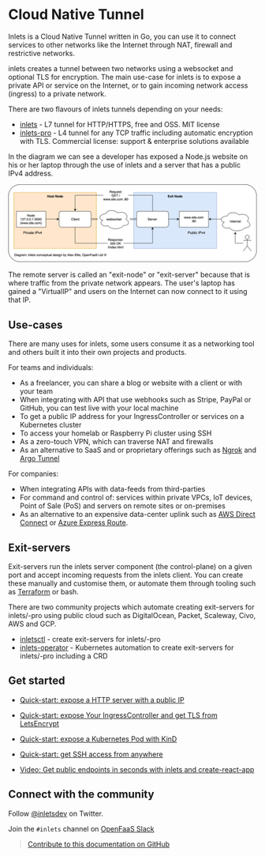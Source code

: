 # Cloud Native Tunnel

Inlets is a Cloud Native Tunnel written in Go, you can use it to connect services to other networks like the Internet through NAT, firewall and restrictive networks.

inlets creates a tunnel between two networks using a websocket and optional TLS for encryption. The main use-case for inlets is to expose a private API or service on the Internet, or to gain incoming network access (ingress) to a private network.

There are two flavours of inlets tunnels depending on your needs:

* [inlets](https://github.com/inlets/inlets) - L7 tunnel for HTTP/HTTPS, free and OSS. MIT license
* [inlets-pro](https://github.com/inlets/inlets-pro) - L4 tunnel for any TCP traffic including automatic encryption with TLS. Commercial license: support & enterprise solutions available

In the diagram we can see a developer has exposed a Node.js website on his or her laptop through the use of inlets and a server that has a public IPv4 address.

![Conceptual diagram for inlets](images/conceptual.png)

The remote server is called an "exit-node" or "exit-server" because that is where traffic from the private network appears. The user's laptop has gained a "VirtualIP" and users on the Internet can now connect to it using that IP.

## Use-cases

There are many uses for inlets, some users consume it as a networking tool and others built it into their own projects and products.

For teams and individuals:

* As a freelancer, you can share a blog or website with a client or with your team
* When integrating with API that use webhooks such as Stripe, PayPal or GitHub, you can test live with your local machine
* To get a public IP address for your IngressController or services on a Kubernetes cluster
* To access your homelab or Raspberry Pi cluster using SSH
* As a zero-touch VPN, which can traverse NAT and firewalls
* As an alternative to SaaS and or proprietary offerings such as [Ngrok](https://ngrok.io) and [Argo Tunnel](https://www.cloudflare.com/en-gb/products/argo-tunnel/)

For companies:

* When integrating APIs with data-feeds from third-parties
* For command and control of: services within private VPCs, IoT devices, Point of Sale (PoS) and servers on remote sites or on-premises
* As an alternative to an expensive data-center uplink such as [AWS Direct Connect](https://aws.amazon.com/directconnect/) or [Azure Express Route](https://docs.microsoft.com/en-us/azure/expressroute/expressroute-introduction).

## Exit-servers

Exit-servers run the inlets server component (the control-plane) on a given port and accept incoming requests from the inlets client. You can create these manually and customise them, or automate them through tooling such as [Terraform](https://www.terraform.io) or bash.

There are two community projects which automate creating exit-servers for inlets/-pro using public cloud such as DigitalOcean, Packet, Scaleway, Civo, AWS and GCP.

* [inletsctl](https://github.com/inlets/inletsctl)  - create exit-servers for inlets/-pro
* [inlets-operator](https://github.com/inlets/inlets-operator) - Kubernetes automation to create exit-servers for inlets/-pro including a CRD

## Get started

* [Quick-start: expose a HTTP server with a public IP](/get-started/quickstart-http?id=expose-a-http-server-with-a-public-ip)

* [Quick-start: expose Your IngressController and get TLS from LetsEncrypt](/get-started/quickstart-k8s?id=expose-nginx-from-your-kubernetes-cluster-with-kind)

* [Quick-start: expose a Kubernetes Pod with KinD](/get-started/quickstart-k8s?id=expose-nginx-from-your-kubernetes-cluster-with-kind)

* [Quick-start: get SSH access from anywhere](/get-started/quickstart-tcp-ssh?id=get-ssh-access-from-anywhere)

* [Video: Get public endpoints in seconds with inlets and create-react-app](https://www.youtube.com/watch?v=jrAqqe8N3q4&feature=youtu.be)

## Connect with the community

Follow [@inletsdev](https://twitter.com/inletsdev) on Twitter.

Join the `#inlets` channel on [OpenFaaS Slack](https://slack.openfaas.io/)

> [Contribute to this documentation on GitHub](https://github.com/inlets/docs/)
